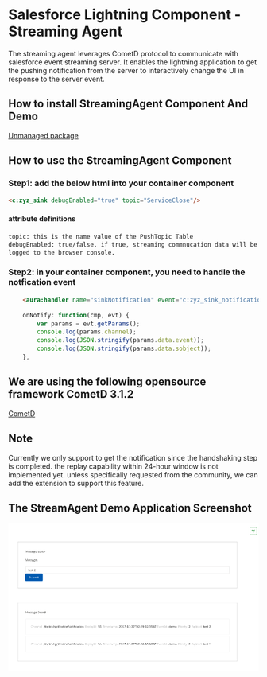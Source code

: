 # Salesforce Lightning Component - Streaming Agent

The streaming agent leverages CometD protocol to communicate with salesforce event streaming server. It enables 
the lightning application to get the pushing notification from the server to interactively change the UI in response 
to the server event.

## How to install StreamingAgent Component And Demo
[Unmanaged package]()

## How to use the StreamingAgent Component

### Step1: add the below html into your container component
```HTML
<c:zyz_sink debugEnabled="true" topic="ServiceClose"/>
```

#### attribute definitions
```
topic: this is the name value of the PushTopic Table
debugEnabled: true/false. if true, streaming commnucation data will be logged to the browser console.
```

### Step2: in your container component, you need to handle the notfication event

```HTML
    <aura:handler name="sinkNotification" event="c:zyz_sink_notification_event" action="{!c.onNotify}"/>
```

```Javascript
    onNotify: function(cmp, evt) {
        var params = evt.getParams();
        console.log(params.channel);
        console.log(JSON.stringify(params.data.event));
        console.log(JSON.stringify(params.data.sobject));
    },
```

## We are using the following opensource framework CometD 3.1.2
[CometD](https://docs.cometd.org/current/reference/#_installation)

## Note
Currently we only support to get the notification since the handshaking step is completed. the replay capability within 
24-hour window is not implemented yet. unless specifically requested from the community, we can add the extension 
to support this feature.


## The StreamAgent Demo Application Screenshot

![GitHub Logo](/images/StreamAgentDemo.png)